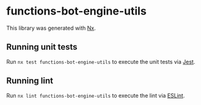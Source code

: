 # functions-bot-engine-utils

This library was generated with [Nx](https://nx.dev).

## Running unit tests

Run `nx test functions-bot-engine-utils` to execute the unit tests via [Jest](https://jestjs.io).

## Running lint

Run `nx lint functions-bot-engine-utils` to execute the lint via [ESLint](https://eslint.org/).
